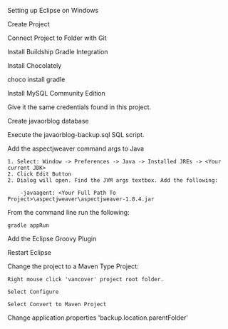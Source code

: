 Setting up Eclipse on Windows

Create Project

Connect Project to Folder with Git

Install Buildship Gradle Integration

Install Chocolately

choco install gradle

Install MySQL Community Edition

Give it the same credentials found in this project.

Create javaorblog database

Execute the javaorblog-backup.sql SQL script.

Add the aspectjweaver command args to Java

	1. Select: Window -> Preferences -> Java -> Installed JREs -> <Your current JDK>
	2. Click Edit Button
	2. Dialog will open. Find the JVM args textbox. Add the following:
	
		-javaagent: <Your Full Path To Project>\aspectjweaver\aspectjweaver-1.8.4.jar
		
From the command line run the following:
	
	gradle appRun

Add the Eclipse Groovy Plugin

Restart Eclipse 

Change the project to a Maven Type Project:

	Right mouse click 'vancover' project root folder.
	
	Select Configure
	
	Select Convert to Maven Project
	
Change application.properties 'backup.location.parentFolder'





